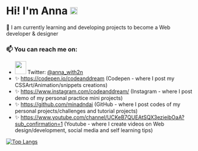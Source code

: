 <h1>Hi! I'm Anna <img src="https://media.giphy.com/media/JhZcAuGjuDmZq/giphy.gif" width="20" height="20"></h1>

🔭 I am currently learning and developing projects to become a Web developer & designer

### 📫 You can reach me on:
- <img src="https://cdn-icons-png.flaticon.com/512/733/733579.png" width="30" height="35"> Twitter: [@anna_with2n](https://twitter.com/anna_with2n)
- ✨ https://codepen.io/codeanddream (Codepen - where I post my CSSArt/Animation/snippets creations)
- ✨ https://www.instagram.com/codeanddream/ (Instagram - where I post demo of my personal practice mini projects)
- ✨ https://github.com/minadndai (GitHub - where I post codes of my personal projects/challenges and tutorial projects)
- ✨ https://www.youtube.com/channel/UCKeB7QUEAtSQX3ezieibOaA?sub_confirmation=1 (Youtube - where I create videos on Web design/development, social media and self learning tips)

[![Top Langs](https://github-readme-stats.vercel.app/api/top-langs/?username=annalbirena&layout=compact&theme=calm)](https://github.com/anuraghazra/github-readme-stats)



<!--
**annalbirena/annalbirena** is a ✨ _special_ ✨ repository because its `README.md` (this file) appears on your GitHub profile.

Here are some ideas to get you started:

- 🔭 I’m currently working on ...
- 🌱 I’m currently learning ...
- 👯 I’m looking to collaborate on ...
- 🤔 I’m looking for help with ...
- 💬 Ask me about ...
- 📫 How to reach me: ...
- 😄 Pronouns: ...
- ⚡ Fun fact: ...
-->
